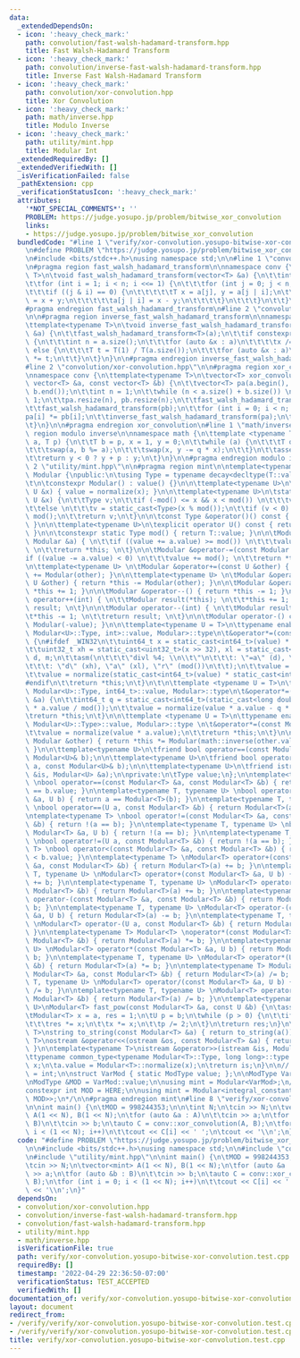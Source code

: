 ```yaml
---
data:
  _extendedDependsOn:
  - icon: ':heavy_check_mark:'
    path: convolution/fast-walsh-hadamard-transform.hpp
    title: Fast Walsh-Hadamard Transform
  - icon: ':heavy_check_mark:'
    path: convolution/inverse-fast-walsh-hadamard-transform.hpp
    title: Inverse Fast Walsh-Hadamard Transform
  - icon: ':heavy_check_mark:'
    path: convolution/xor-convolution.hpp
    title: Xor Convolution
  - icon: ':heavy_check_mark:'
    path: math/inverse.hpp
    title: Modulo Inverse
  - icon: ':heavy_check_mark:'
    path: utility/mint.hpp
    title: Modular Int
  _extendedRequiredBy: []
  _extendedVerifiedWith: []
  _isVerificationFailed: false
  _pathExtension: cpp
  _verificationStatusIcon: ':heavy_check_mark:'
  attributes:
    '*NOT_SPECIAL_COMMENTS*': ''
    PROBLEM: https://judge.yosupo.jp/problem/bitwise_xor_convolution
    links:
    - https://judge.yosupo.jp/problem/bitwise_xor_convolution
  bundledCode: "#line 1 \"verify/xor-convolution.yosupo-bitwise-xor-convolution.test.cpp\"\
    \n#define PROBLEM \"https://judge.yosupo.jp/problem/bitwise_xor_convolution\"\n\
    \n#include <bits/stdc++.h>\nusing namespace std;\n\n#line 1 \"convolution/fast-walsh-hadamard-transform.hpp\"\
    \n#pragma region fast_walsh_hadamard_transform\n\nnamespace conv {\n\ttemplate<typename\
    \ T>\n\tvoid fast_walsh_hadamard_transform(vector<T> &a) {\n\t\tint n = a.size();\n\
    \t\tfor (int i = 1; i < n; i <<= 1) {\n\t\t\tfor (int j = 0; j < n; j++) {\n\t\
    \t\t\tif ((j & i) == 0) {\n\t\t\t\t\tT x = a[j], y = a[j | i];\n\t\t\t\t\ta[j]\
    \ = x + y;\n\t\t\t\t\ta[j | i] = x - y;\n\t\t\t\t}\n\t\t\t}\n\t\t}\n\t}\n}\n\n\
    #pragma endregion fast_walsh_hadamard_transform\n#line 2 \"convolution/inverse-fast-walsh-hadamard-transform.hpp\"\
    \n\n#pragma region inverse_fast_walsh_hadamard_transform\n\nnamespace conv {\n\
    \ttemplate<typename T>\n\tvoid inverse_fast_walsh_hadamard_transform(vector<T>\
    \ &a) {\n\t\tfast_walsh_hadamard_transform<T>(a);\n\t\tif constexpr (is_integral<T>::value)\
    \ {\n\t\t\tint n = a.size();\n\t\t\tfor (auto &x : a)\n\t\t\t\tx /= n;\n\t\t}\
    \ else {\n\t\t\tT t = T(1) / T(a.size());\n\t\t\tfor (auto &x : a)\n\t\t\t\tx\
    \ *= t;\n\t\t}\n\t}\n}\n\n#pragma endregion inverse_fast_walsh_hadamard_transform\n\
    #line 2 \"convolution/xor-convolution.hpp\"\n\n#pragma region xor_convolution\n\
    \nnamespace conv {\n\ttemplate<typename T>\n\tvector<T> xor_convolution(const\
    \ vector<T> &a, const vector<T> &b) {\n\t\tvector<T> pa(a.begin(), a.end()), pb(b.begin(),\
    \ b.end());\n\t\tint n = 1;\n\t\twhile (n < a.size() + b.size()) \n\t\t\tn <<=\
    \ 1;\n\t\tpa.resize(n), pb.resize(n);\n\t\tfast_walsh_hadamard_transform(pa);\n\
    \t\tfast_walsh_hadamard_transform(pb);\n\t\tfor (int i = 0; i < n; i++)\n\t\t\t\
    pa[i] *= pb[i];\n\t\tinverse_fast_walsh_hadamard_transform(pa);\n\t\treturn pa;\n\
    \t}\n}\n\n#pragma endregion xor_convolution\n#line 1 \"math/inverse.hpp\"\n#pragma\
    \ region modulo inverse\n\nnamespace math {\n\ttemplate <typename T>\n\tT inverse(T\
    \ a, T p) {\n\t\tT b = p, x = 1, y = 0;\n\t\twhile (a) {\n\t\t\tT q = b / a;\n\
    \t\t\tswap(a, b %= a);\n\t\t\tswap(x, y -= q * x);\n\t\t}\n\t\tassert(b == 1);\n\
    \t\treturn y < 0 ? y + p : y;\n\t}\n}\n\n#pragma endregion modulo inverse\n#line\
    \ 2 \"utility/mint.hpp\"\n\n#pragma region mint\n\ntemplate<typename T>\nclass\
    \ Modular {\npublic:\n\tusing Type = typename decay<decltype(T::value)>::type;\n\
    \t\n\tconstexpr Modular() : value() {}\n\n\ttemplate<typename U>\n\tModular(const\
    \ U &x) { value = normalize(x); }\n\n\ttemplate<typename U>\n\tstatic Type normalize(const\
    \ U &x) {\n\t\tType v;\n\t\tif (-mod() <= x && x < mod()) \n\t\t\tv = static_cast<Type>(x);\n\
    \t\telse \n\t\t\tv = static_cast<Type>(x % mod());\n\t\tif (v < 0) \n\t\t\tv +=\
    \ mod();\n\t\treturn v;\n\t}\n\n\tconst Type &operator()() const { return value;\
    \ }\n\n\ttemplate<typename U>\n\texplicit operator U() const { return static_cast<U>(value);\
    \ }\n\n\tconstexpr static Type mod() { return T::value; }\n\n\tModular &operator+=(const\
    \ Modular &a) { \n\t\tif ((value += a.value) >= mod()) \n\t\t\tvalue -= mod();\
    \ \n\t\treturn *this; \n\t}\n\n\tModular &operator-=(const Modular &a) { \n\t\t\
    if ((value -= a.value) < 0) \n\t\t\tvalue += mod(); \n\t\treturn *this; \n\t}\n\
    \n\ttemplate<typename U> \n\tModular &operator+=(const U &other) { return *this\
    \ += Modular(other); }\n\n\ttemplate<typename U> \n\tModular &operator-=(const\
    \ U &other) { return *this -= Modular(other); }\n\n\tModular &operator++() { return\
    \ *this += 1; }\n\n\tModular &operator--() { return *this -= 1; }\n\n\tModular\
    \ operator++(int) { \n\t\tModular result(*this); \n\t\t*this += 1; \n\t\treturn\
    \ result; \n\t}\n\n\tModular operator--(int) { \n\t\tModular result(*this);\n\t\
    \t*this -= 1; \n\t\treturn result; \n\t}\n\n\tModular operator-() const { return\
    \ Modular(-value); }\n\n\ttemplate<typename U = T>\n\ttypename enable_if<is_same<typename\
    \ Modular<U>::Type, int>::value, Modular>::type\n\t&operator*=(const Modular &a)\
    \ {\n#ifdef _WIN32\n\t\tuint64_t x = static_cast<int64_t>(value) * static_cast<int64_t>(a.value);\n\
    \t\tuint32_t xh = static_cast<uint32_t>(x >> 32), xl = static_cast<uint32_t>(x),\
    \ d, m;\n\t\tasm(\n\t\t\t\"divl %4; \\n\\t\"\n\t\t\t: \"=a\" (d), \"=d\" (m)\n\
    \t\t\t: \"d\" (xh), \"a\" (xl), \"r\" (mod())\n\t\t);\n\t\tvalue = m;\n#else\n\
    \t\tvalue = normalize(static_cast<int64_t>(value) * static_cast<int64_t>(a.value));\n\
    #endif\n\t\treturn *this;\n\t}\n\t\n\ttemplate <typename U = T>\n\ttypename enable_if<is_same<typename\
    \ Modular<U>::Type, int64_t>::value, Modular>::type\n\t&operator*=(const Modular\
    \ &a) {\n\t\tint64_t q = static_cast<int64_t>(static_cast<long double>(value)\
    \ * a.value / mod());\n\t\tvalue = normalize(value * a.value - q * mod());\n\t\
    \treturn *this;\n\t}\n\n\ttemplate <typename U = T>\n\ttypename enable_if<!is_integral<typename\
    \ Modular<U>::Type>::value, Modular>::type \n\t&operator*=(const Modular &a) {\n\
    \t\tvalue = normalize(value * a.value);\n\t\treturn *this;\n\t}\n\n\tModular &operator/=(const\
    \ Modular &other) { return *this *= Modular(math::inverse(other.value, mod()));\
    \ }\n\n\ttemplate<typename U>\n\tfriend bool operator==(const Modular<U>& a, const\
    \ Modular<U>& b);\n\n\ttemplate<typename U>\n\tfriend bool operator<(const Modular<U>&\
    \ a, const Modular<U>& b);\n\n\ttemplate<typename U>\n\tfriend istream &operator>>(istream\
    \ &is, Modular<U> &a);\n\nprivate:\n\tType value;\n};\n\ntemplate<typename T>\
    \ \nbool operator==(const Modular<T> &a, const Modular<T> &b) { return a.value\
    \ == b.value; }\n\ntemplate<typename T, typename U> \nbool operator==(const Modular<T>\
    \ &a, U b) { return a == Modular<T>(b); }\n\ntemplate<typename T, typename U>\
    \ \nbool operator==(U a, const Modular<T> &b) { return Modular<T>(a) == b; }\n\
    \ntemplate<typename T> \nbool operator!=(const Modular<T> &a, const Modular<T>\
    \ &b) { return !(a == b); }\n\ntemplate<typename T, typename U> \nbool operator!=(const\
    \ Modular<T> &a, U b) { return !(a == b); }\n\ntemplate<typename T, typename U>\
    \ \nbool operator!=(U a, const Modular<T> &b) { return !(a == b); }\n\ntemplate<typename\
    \ T> \nbool operator<(const Modular<T> &a, const Modular<T> &b) { return a.value\
    \ < b.value; }\n\ntemplate<typename T> \nModular<T> operator+(const Modular<T>\
    \ &a, const Modular<T> &b) { return Modular<T>(a) += b; }\n\ntemplate<typename\
    \ T, typename U> \nModular<T> operator+(const Modular<T> &a, U b) { return Modular<T>(a)\
    \ += b; }\n\ntemplate<typename T, typename U> \nModular<T> operator+(U a, const\
    \ Modular<T> &b) { return Modular<T>(a) += b; }\n\ntemplate<typename T> \nModular<T>\
    \ operator-(const Modular<T> &a, const Modular<T> &b) { return Modular<T>(a) -=\
    \ b; }\n\ntemplate<typename T, typename U> \nModular<T> operator-(const Modular<T>\
    \ &a, U b) { return Modular<T>(a) -= b; }\n\ntemplate<typename T, typename U>\
    \ \nModular<T> operator-(U a, const Modular<T> &b) { return Modular<T>(a) -= b;\
    \ }\n\ntemplate<typename T> Modular<T> \noperator*(const Modular<T> &a, const\
    \ Modular<T> &b) { return Modular<T>(a) *= b; }\n\ntemplate<typename T, typename\
    \ U> \nModular<T> operator*(const Modular<T> &a, U b) { return Modular<T>(a) *=\
    \ b; }\n\ntemplate<typename T, typename U> \nModular<T> operator*(U a, const Modular<T>\
    \ &b) { return Modular<T>(a) *= b; }\n\ntemplate<typename T> Modular<T> \noperator/(const\
    \ Modular<T> &a, const Modular<T> &b) { return Modular<T>(a) /= b; }\n\ntemplate<typename\
    \ T, typename U> \nModular<T> operator/(const Modular<T> &a, U b) { return Modular<T>(a)\
    \ /= b; }\n\ntemplate<typename T, typename U> \nModular<T> operator/(U a, const\
    \ Modular<T> &b) { return Modular<T>(a) /= b; }\n\ntemplate<typename T, typename\
    \ U>\nModular<T> fast_pow(const Modular<T> &a, const U &b) {\n\tassert(b >= 0);\n\
    \tModular<T> x = a, res = 1;\n\tU p = b;\n\twhile (p > 0) {\n\t\tif (p & 1) \n\
    \t\t\tres *= x;\n\t\tx *= x;\n\t\tp /= 2;\n\t}\n\treturn res;\n}\n\ntemplate<typename\
    \ T>\nstring to_string(const Modular<T> &a) { return to_string(a()); }\n\ntemplate<typename\
    \ T>\nostream &operator<<(ostream &os, const Modular<T> &a) { return os << a();\
    \ }\n\ntemplate<typename T>\nistream &operator>>(istream &is, Modular<T> &a) {\n\
    \ttypename common_type<typename Modular<T>::Type, long long>::type x;\n\tis >>\
    \ x;\n\ta.value = Modular<T>::normalize(x);\n\treturn is;\n}\n\n// /*\nusing ModType\
    \ = int;\n\nstruct VarMod { static ModType value; };\n\nModType VarMod::value;\n\
    \nModType &MOD = VarMod::value;\n\nusing mint = Modular<VarMod>;\n// */\n\n/*\n\
    constexpr int MOD = HERE;\n\nusing mint = Modular<integral_constant<decay<decltype(MOD)>::type,\
    \ MOD>>;\n*/\n\n#pragma endregion mint\n#line 8 \"verify/xor-convolution.yosupo-bitwise-xor-convolution.test.cpp\"\
    \n\nint main() {\n\tMOD = 998244353;\n\n\tint N;\n\tcin >> N;\n\tvector<mint>\
    \ A(1 << N), B(1 << N);\n\tfor (auto &a : A)\n\t\tcin >> a;\n\tfor (auto &b :\
    \ B)\n\t\tcin >> b;\n\tauto C = conv::xor_convolution(A, B);\n\tfor (int i = 0;\
    \ i < (1 << N); i++)\n\t\tcout << C[i] << ' ';\n\tcout << '\\n';\n}\n"
  code: "#define PROBLEM \"https://judge.yosupo.jp/problem/bitwise_xor_convolution\"\
    \n\n#include <bits/stdc++.h>\nusing namespace std;\n\n#include \"convolution/xor-convolution.hpp\"\
    \n#include \"utility/mint.hpp\"\n\nint main() {\n\tMOD = 998244353;\n\n\tint N;\n\
    \tcin >> N;\n\tvector<mint> A(1 << N), B(1 << N);\n\tfor (auto &a : A)\n\t\tcin\
    \ >> a;\n\tfor (auto &b : B)\n\t\tcin >> b;\n\tauto C = conv::xor_convolution(A,\
    \ B);\n\tfor (int i = 0; i < (1 << N); i++)\n\t\tcout << C[i] << ' ';\n\tcout\
    \ << '\\n';\n}"
  dependsOn:
  - convolution/xor-convolution.hpp
  - convolution/inverse-fast-walsh-hadamard-transform.hpp
  - convolution/fast-walsh-hadamard-transform.hpp
  - utility/mint.hpp
  - math/inverse.hpp
  isVerificationFile: true
  path: verify/xor-convolution.yosupo-bitwise-xor-convolution.test.cpp
  requiredBy: []
  timestamp: '2022-04-29 22:36:50-07:00'
  verificationStatus: TEST_ACCEPTED
  verifiedWith: []
documentation_of: verify/xor-convolution.yosupo-bitwise-xor-convolution.test.cpp
layout: document
redirect_from:
- /verify/verify/xor-convolution.yosupo-bitwise-xor-convolution.test.cpp
- /verify/verify/xor-convolution.yosupo-bitwise-xor-convolution.test.cpp.html
title: verify/xor-convolution.yosupo-bitwise-xor-convolution.test.cpp
---
```

